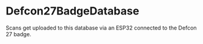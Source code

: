# Defcon27BadgeDatabase

Scans get uploaded to this database via an ESP32 connected to the Defcon 27 badge.
